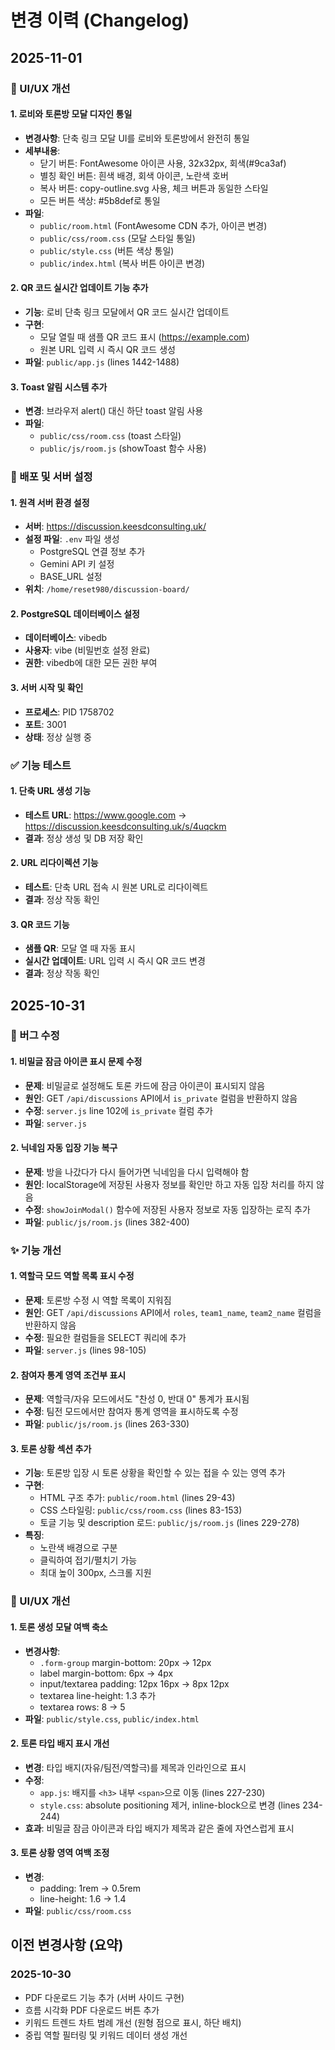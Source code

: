 # 변경 이력 (Changelog)

## 2025-11-01

### 🎨 UI/UX 개선

#### 1. 로비와 토론방 모달 디자인 통일
- **변경사항**: 단축 링크 모달 UI를 로비와 토론방에서 완전히 통일
- **세부내용**:
  - 닫기 버튼: FontAwesome 아이콘 사용, 32x32px, 회색(#9ca3af)
  - 별칭 확인 버튼: 흰색 배경, 회색 아이콘, 노란색 호버
  - 복사 버튼: copy-outline.svg 사용, 체크 버튼과 동일한 스타일
  - 모든 버튼 색상: #5b8def로 통일
- **파일**:
  - `public/room.html` (FontAwesome CDN 추가, 아이콘 변경)
  - `public/css/room.css` (모달 스타일 통일)
  - `public/style.css` (버튼 색상 통일)
  - `public/index.html` (복사 버튼 아이콘 변경)

#### 2. QR 코드 실시간 업데이트 기능 추가
- **기능**: 로비 단축 링크 모달에서 QR 코드 실시간 업데이트
- **구현**:
  - 모달 열릴 때 샘플 QR 코드 표시 (https://example.com)
  - 원본 URL 입력 시 즉시 QR 코드 생성
- **파일**: `public/app.js` (lines 1442-1488)

#### 3. Toast 알림 시스템 추가
- **변경**: 브라우저 alert() 대신 하단 toast 알림 사용
- **파일**:
  - `public/css/room.css` (toast 스타일)
  - `public/js/room.js` (showToast 함수 사용)

### 🚀 배포 및 서버 설정

#### 1. 원격 서버 환경 설정
- **서버**: https://discussion.keesdconsulting.uk/
- **설정 파일**: `.env` 파일 생성
  - PostgreSQL 연결 정보 추가
  - Gemini API 키 설정
  - BASE_URL 설정
- **위치**: `/home/reset980/discussion-board/`

#### 2. PostgreSQL 데이터베이스 설정
- **데이터베이스**: vibedb
- **사용자**: vibe (비밀번호 설정 완료)
- **권한**: vibedb에 대한 모든 권한 부여

#### 3. 서버 시작 및 확인
- **프로세스**: PID 1758702
- **포트**: 3001
- **상태**: 정상 실행 중

### ✅ 기능 테스트

#### 1. 단축 URL 생성 기능
- **테스트 URL**: https://www.google.com → https://discussion.keesdconsulting.uk/s/4uqckm
- **결과**: 정상 생성 및 DB 저장 확인

#### 2. URL 리다이렉션 기능
- **테스트**: 단축 URL 접속 시 원본 URL로 리다이렉트
- **결과**: 정상 작동 확인

#### 3. QR 코드 기능
- **샘플 QR**: 모달 열 때 자동 표시
- **실시간 업데이트**: URL 입력 시 즉시 QR 코드 변경
- **결과**: 정상 작동 확인

## 2025-10-31

### 🐛 버그 수정

#### 1. 비밀글 잠금 아이콘 표시 문제 수정
- **문제**: 비밀글로 설정해도 토론 카드에 잠금 아이콘이 표시되지 않음
- **원인**: GET `/api/discussions` API에서 `is_private` 컬럼을 반환하지 않음
- **수정**: `server.js` line 102에 `is_private` 컬럼 추가
- **파일**: `server.js`

#### 2. 닉네임 자동 입장 기능 복구
- **문제**: 방을 나갔다가 다시 들어가면 닉네임을 다시 입력해야 함
- **원인**: localStorage에 저장된 사용자 정보를 확인만 하고 자동 입장 처리를 하지 않음
- **수정**: `showJoinModal()` 함수에 저장된 사용자 정보로 자동 입장하는 로직 추가
- **파일**: `public/js/room.js` (lines 382-400)

### ✨ 기능 개선

#### 1. 역할극 모드 역할 목록 표시 수정
- **문제**: 토론방 수정 시 역할 목록이 지워짐
- **원인**: GET `/api/discussions` API에서 `roles`, `team1_name`, `team2_name` 컬럼을 반환하지 않음
- **수정**: 필요한 컬럼들을 SELECT 쿼리에 추가
- **파일**: `server.js` (lines 98-105)

#### 2. 참여자 통계 영역 조건부 표시
- **문제**: 역할극/자유 모드에서도 "찬성 0, 반대 0" 통계가 표시됨
- **수정**: 팀전 모드에서만 참여자 통계 영역을 표시하도록 수정
- **파일**: `public/js/room.js` (lines 263-330)

#### 3. 토론 상황 섹션 추가
- **기능**: 토론방 입장 시 토론 상황을 확인할 수 있는 접을 수 있는 영역 추가
- **구현**:
  - HTML 구조 추가: `public/room.html` (lines 29-43)
  - CSS 스타일링: `public/css/room.css` (lines 83-153)
  - 토글 기능 및 description 로드: `public/js/room.js` (lines 229-278)
- **특징**:
  - 노란색 배경으로 구분
  - 클릭하여 접기/펼치기 가능
  - 최대 높이 300px, 스크롤 지원

### 🎨 UI/UX 개선

#### 1. 토론 생성 모달 여백 축소
- **변경사항**:
  - `.form-group` margin-bottom: 20px → 12px
  - label margin-bottom: 6px → 4px
  - input/textarea padding: 12px 16px → 8px 12px
  - textarea line-height: 1.3 추가
  - textarea rows: 8 → 5
- **파일**: `public/style.css`, `public/index.html`

#### 2. 토론 타입 배지 표시 개선
- **변경**: 타입 배지(자유/팀전/역할극)를 제목과 인라인으로 표시
- **수정**:
  - `app.js`: 배지를 `<h3>` 내부 `<span>`으로 이동 (lines 227-230)
  - `style.css`: absolute positioning 제거, inline-block으로 변경 (lines 234-244)
- **효과**: 비밀글 잠금 아이콘과 타입 배지가 제목과 같은 줄에 자연스럽게 표시

#### 3. 토론 상황 영역 여백 조정
- **변경**:
  - padding: 1rem → 0.5rem
  - line-height: 1.6 → 1.4
- **파일**: `public/css/room.css`

## 이전 변경사항 (요약)

### 2025-10-30
- PDF 다운로드 기능 추가 (서버 사이드 구현)
- 흐름 시각화 PDF 다운로드 버튼 추가
- 키워드 트렌드 차트 범례 개선 (원형 점으로 표시, 하단 배치)
- 중립 역할 필터링 및 키워드 데이터 생성 개선
